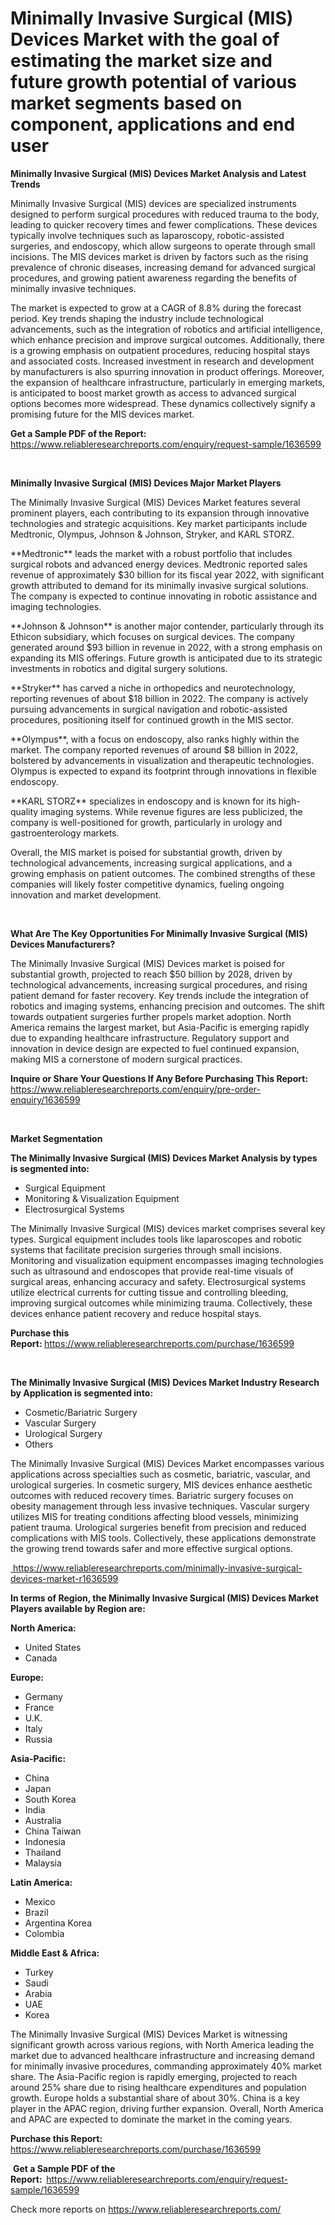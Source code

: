 <p><h1>Minimally Invasive Surgical (MIS) Devices Market with the goal of estimating the market size and future growth potential of various market segments based on component, applications and end user</h1></p><p><strong>Minimally Invasive Surgical (MIS) Devices Market Analysis and Latest Trends</strong></p>
<p><p>Minimally Invasive Surgical (MIS) devices are specialized instruments designed to perform surgical procedures with reduced trauma to the body, leading to quicker recovery times and fewer complications. These devices typically involve techniques such as laparoscopy, robotic-assisted surgeries, and endoscopy, which allow surgeons to operate through small incisions. The MIS devices market is driven by factors such as the rising prevalence of chronic diseases, increasing demand for advanced surgical procedures, and growing patient awareness regarding the benefits of minimally invasive techniques.</p><p>The market is expected to grow at a CAGR of 8.8% during the forecast period. Key trends shaping the industry include technological advancements, such as the integration of robotics and artificial intelligence, which enhance precision and improve surgical outcomes. Additionally, there is a growing emphasis on outpatient procedures, reducing hospital stays and associated costs. Increased investment in research and development by manufacturers is also spurring innovation in product offerings. Moreover, the expansion of healthcare infrastructure, particularly in emerging markets, is anticipated to boost market growth as access to advanced surgical options becomes more widespread. These dynamics collectively signify a promising future for the MIS devices market.</p></p>
<p><strong>Get a Sample PDF of the Report:&nbsp;</strong> <a href="https://www.reliableresearchreports.com/enquiry/request-sample/1636599?utm_campaign=3561&utm_medium=2&utm_source=Github&utm_content=ia&utm_term=23032025&utm_id=minimally-invasive-surgical-mis-devices">https://www.reliableresearchreports.com/enquiry/request-sample/1636599</a></p>
<p>&nbsp;</p>
<p><strong>Minimally Invasive Surgical (MIS) Devices Major Market Players</strong></p>
<p><p>The Minimally Invasive Surgical (MIS) Devices Market features several prominent players, each contributing to its expansion through innovative technologies and strategic acquisitions. Key market participants include Medtronic, Olympus, Johnson & Johnson, Stryker, and KARL STORZ.</p><p>**Medtronic** leads the market with a robust portfolio that includes surgical robots and advanced energy devices. Medtronic reported sales revenue of approximately $30 billion for its fiscal year 2022, with significant growth attributed to demand for its minimally invasive surgical solutions. The company is expected to continue innovating in robotic assistance and imaging technologies.</p><p>**Johnson & Johnson** is another major contender, particularly through its Ethicon subsidiary, which focuses on surgical devices. The company generated around $93 billion in revenue in 2022, with a strong emphasis on expanding its MIS offerings. Future growth is anticipated due to its strategic investments in robotics and digital surgery solutions.</p><p>**Stryker** has carved a niche in orthopedics and neurotechnology, reporting revenues of about $18 billion in 2022. The company is actively pursuing advancements in surgical navigation and robotic-assisted procedures, positioning itself for continued growth in the MIS sector.</p><p>**Olympus**, with a focus on endoscopy, also ranks highly within the market. The company reported revenues of around $8 billion in 2022, bolstered by advancements in visualization and therapeutic technologies. Olympus is expected to expand its footprint through innovations in flexible endoscopy.</p><p>**KARL STORZ** specializes in endoscopy and is known for its high-quality imaging systems. While revenue figures are less publicized, the company is well-positioned for growth, particularly in urology and gastroenterology markets.</p><p>Overall, the MIS market is poised for substantial growth, driven by technological advancements, increasing surgical applications, and a growing emphasis on patient outcomes. The combined strengths of these companies will likely foster competitive dynamics, fueling ongoing innovation and market development.</p></p>
<p>&nbsp;</p>
<p><strong>What Are The Key Opportunities For Minimally Invasive Surgical (MIS) Devices Manufacturers?</strong></p>
<p><p>The Minimally Invasive Surgical (MIS) Devices market is poised for substantial growth, projected to reach $50 billion by 2028, driven by technological advancements, increasing surgical procedures, and rising patient demand for faster recovery. Key trends include the integration of robotics and imaging systems, enhancing precision and outcomes. The shift towards outpatient surgeries further propels market adoption. North America remains the largest market, but Asia-Pacific is emerging rapidly due to expanding healthcare infrastructure. Regulatory support and innovation in device design are expected to fuel continued expansion, making MIS a cornerstone of modern surgical practices.</p></p>
<p><strong>Inquire or Share Your Questions If Any Before Purchasing This Report:</strong> <a href="https://www.reliableresearchreports.com/enquiry/pre-order-enquiry/1636599?utm_campaign=3561&utm_medium=2&utm_source=Github&utm_content=ia&utm_term=23032025&utm_id=minimally-invasive-surgical-mis-devices">https://www.reliableresearchreports.com/enquiry/pre-order-enquiry/1636599</a></p>
<p>&nbsp;</p>
<p><strong>Market Segmentation</strong></p>
<p><strong>The Minimally Invasive Surgical (MIS) Devices Market Analysis by types is segmented into:</strong></p>
<p><ul><li>Surgical Equipment</li><li>Monitoring & Visualization Equipment</li><li>Electrosurgical Systems</li></ul></p>
<p><p>The Minimally Invasive Surgical (MIS) devices market comprises several key types. Surgical equipment includes tools like laparoscopes and robotic systems that facilitate precision surgeries through small incisions. Monitoring and visualization equipment encompasses imaging technologies such as ultrasound and endoscopes that provide real-time visuals of surgical areas, enhancing accuracy and safety. Electrosurgical systems utilize electrical currents for cutting tissue and controlling bleeding, improving surgical outcomes while minimizing trauma. Collectively, these devices enhance patient recovery and reduce hospital stays.</p></p>
<p><strong>Purchase this Report:&nbsp;</strong><a href="https://www.reliableresearchreports.com/purchase/1636599?utm_campaign=3561&utm_medium=2&utm_source=Github&utm_content=ia&utm_term=23032025&utm_id=minimally-invasive-surgical-mis-devices">https://www.reliableresearchreports.com/purchase/1636599</a></p>
<p>&nbsp;</p>
<p><strong>The Minimally Invasive Surgical (MIS) Devices Market Industry Research by Application is segmented into:</strong></p>
<p><ul><li>Cosmetic/Bariatric Surgery</li><li>Vascular Surgery</li><li>Urological Surgery</li><li>Others</li></ul></p>
<p><p>The Minimally Invasive Surgical (MIS) Devices Market encompasses various applications across specialties such as cosmetic, bariatric, vascular, and urological surgeries. In cosmetic surgery, MIS devices enhance aesthetic outcomes with reduced recovery times. Bariatric surgery focuses on obesity management through less invasive techniques. Vascular surgery utilizes MIS for treating conditions affecting blood vessels, minimizing patient trauma. Urological surgeries benefit from precision and reduced complications with MIS tools. Collectively, these applications demonstrate the growing trend towards safer and more effective surgical options.</p></p>
<p><a href="https://www.reliableresearchreports.com/minimally-invasive-surgical-devices-market-r1636599?utm_campaign=3561&utm_medium=2&utm_source=Github&utm_content=ia&utm_term=23032025&utm_id=minimally-invasive-surgical-mis-devices">&nbsp;https://www.reliableresearchreports.com/minimally-invasive-surgical-devices-market-r1636599</a></p>
<p><strong>In terms of Region, the Minimally Invasive Surgical (MIS) Devices Market Players available by Region are:</strong></p>
<p>
    <p> <strong> North America: </strong>
        <ul>
            <li>United States</li>
            <li>Canada</li>
        </ul>
        </p> 
    <p> <strong> Europe: </strong>
        <ul>
            <li>Germany</li>
            <li>France</li>
            <li>U.K.</li>
            <li>Italy</li>
            <li>Russia</li>
        </ul>
        </p> 
    <p> <strong> Asia-Pacific: </strong>
        <ul>
            <li>China</li>
            <li>Japan</li>
            <li>South Korea</li>
            <li>India</li>
            <li>Australia</li>
            <li>China Taiwan</li>
            <li>Indonesia</li>
            <li>Thailand</li>
            <li>Malaysia</li>
        </ul>
        </p> 
    <p> <strong> Latin America: </strong>
        <ul>
            <li>Mexico</li>
            <li>Brazil</li>
            <li>Argentina Korea</li>
            <li>Colombia</li>
        </ul>
        </p> 
    <p> <strong> Middle East & Africa: </strong>
        <ul>
            <li>Turkey</li>
            <li>Saudi</li>
            <li>Arabia</li>
            <li>UAE</li>
            <li>Korea</li>
        </ul>
    </p>
    </p>
<p><p>The Minimally Invasive Surgical (MIS) Devices Market is witnessing significant growth across various regions, with North America leading the market due to advanced healthcare infrastructure and increasing demand for minimally invasive procedures, commanding approximately 40% market share. The Asia-Pacific region is rapidly emerging, projected to reach around 25% share due to rising healthcare expenditures and population growth. Europe holds a substantial share of about 30%. China is a key player in the APAC region, driving further expansion. Overall, North America and APAC are expected to dominate the market in the coming years.</p></p>
<p><strong>Purchase this Report: </strong><a href="https://www.reliableresearchreports.com/purchase/1636599?utm_campaign=3561&utm_medium=2&utm_source=Github&utm_content=ia&utm_term=23032025&utm_id=minimally-invasive-surgical-mis-devices">https://www.reliableresearchreports.com/purchase/1636599</a></p>
<p>&nbsp;<strong>Get a Sample PDF of the Report:&nbsp;&nbsp;</strong><a href="https://www.reliableresearchreports.com/enquiry/request-sample/1636599?utm_campaign=3561&utm_medium=2&utm_source=Github&utm_content=ia&utm_term=23032025&utm_id=minimally-invasive-surgical-mis-devices">https://www.reliableresearchreports.com/enquiry/request-sample/1636599</a></p>
<p><strong></strong></p>
<p>Check more reports on <a href="https://www.reliableresearchreports.com/?utm_campaign=3561&utm_medium=2&utm_source=Github&utm_content=ia&utm_term=23032025&utm_id=minimally-invasive-surgical-mis-devices">https://www.reliableresearchreports.com/</a></p>